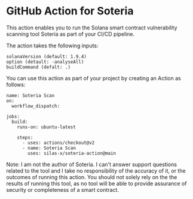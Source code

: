 # GitHub Action for Soteria
This action enables you to run the Solana smart contract vulnerability scanning tool Soteria as part of your CI/CD pipeline.

The action takes the following inputs:
```
solanaVersion (default: 1.9.4)
option (detault: -analyseAll)
buildCommand (defalt: .)
```

You can use this action as part of your project by creating an Action as follows:
```
name: Soteria Scan
on:
  workflow_dispatch:

jobs:
  build:
    runs-on: ubuntu-latest

    steps:
      - uses: actions/checkout@v2
      - name: Soteria Scan
        uses: silas-x/soteria-action@main
 ```
 
 Note: I am not the author of Soteria. I can't answer support questions related to the tool and I take no responsibility of the accuracy of it, 
 or the outcomes of running this action. You should not solely rely on the the results of running this tool, as no tool will be able to
 provide assurance of security or completeness of a smart contract.

